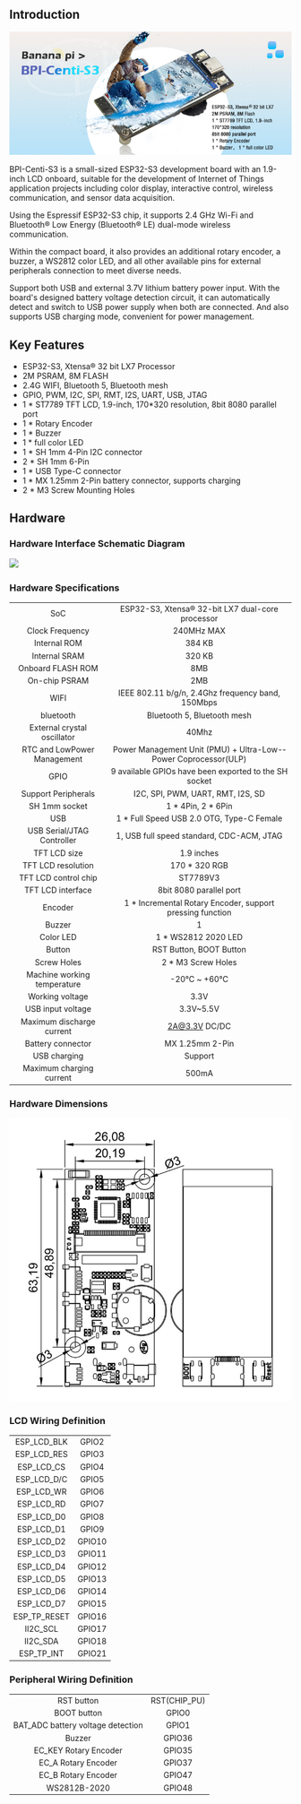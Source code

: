 ## Introduction

![](assets/images/BPI-Centi-S3.jpg)

BPI-Centi-S3 is a small-sized ESP32-S3 development board with an 1.9-inch LCD onboard, suitable for the development of Internet of Things application projects including color display, interactive control, wireless communication, and sensor data acquisition.

Using the Espressif ESP32-S3 chip, it supports 2.4 GHz Wi-Fi and Bluetooth® Low Energy (Bluetooth® LE) dual-mode wireless communication.

Within the compact board, it also provides an additional rotary encoder, a buzzer, a WS2812 color LED, and all other available pins for external peripherals connection to meet diverse needs.

Support both USB and external 3.7V lithium battery power input. With the board's designed battery voltage detection circuit, it can automatically detect and switch to USB power supply when both are connected. And also supports USB charging mode, convenient for power management.

## Key Features

* ESP32-S3, Xtensa® 32 bit LX7 Processor
* 2M PSRAM, 8M FLASH
* 2.4G WIFI, Bluetooth 5, Bluetooth mesh
* GPIO, PWM, I2C, SPI, RMT, I2S, UART, USB, JTAG
* 1 * ST7789 TFT LCD, 1.9-inch, 170*320 resolution, 8bit 8080 parallel port
* 1 * Rotary Encoder
* 1 * Buzzer
* 1 * full color LED
* 1 * SH 1mm 4-Pin I2C connector
* 2 * SH 1mm 6-Pin 
* 1 * USB Type-C connector
* 1 * MX 1.25mm 2-Pin battery connector, supports charging
* 2 * M3 Screw Mounting Holes

## Hardware

### Hardware Interface Schematic Diagram

![](assets/images/BPI-Centi-S3-V0.2-IO-1920-white.png)

### Hardware Specifications

|                              |                                                                  |
|:----------------------------:|:----------------------------------------------------------------:|
| SoC                          | ESP32-S3, Xtensa® 32-bit LX7 dual-core processor                 |
| Clock Frequency              | 240MHz MAX                                                       |
| Internal ROM                 | 384 KB                                                           |
| Internal SRAM                | 320 KB                                                           |
| Onboard FLASH ROM            | 8MB                                                              |
| On-chip PSRAM                | 2MB                                                              |
| WIFI                         | IEEE 802.11 b/g/n, 2.4Ghz frequency band, 150Mbps                |
| bluetooth                    | Bluetooth 5, Bluetooth mesh                                      |
| External crystal oscillator  | 40Mhz                                                            |
| RTC and Low­Power Management | Power Management Unit (PMU) + Ultra-­Low-­Power Coprocessor(ULP) |
| GPIO                         | 9 available GPIOs have been exported to the SH socket        |
| Support Peripherals          | I2C, SPI, PWM, UART, RMT, I2S, SD                                |
| SH 1mm socket            | 1 * 4Pin, 2 * 6Pin                                               |
| USB                          | 1 * Full Speed USB 2.0 OTG, Type-C Female                        |
| USB Serial/JTAG Controller   | 1, USB full speed standard, CDC-ACM, JTAG                        |
| TFT LCD size                  | 1.9 inches                                                       |
| TFT LCD resolution            | 170 * 320 RGB                                                    |
| TFT LCD control chip          | ST7789V3                                                         |
| TFT LCD interface             | 8bit 8080 parallel port                                          |
| Encoder                      | 1 * Incremental Rotary Encoder, support pressing function        |
| Buzzer                       | 1                                                                |
| Color LED                    | 1 * WS2812 2020 LED                                              |
| Button                       | RST Button, BOOT Button                                          |
| Screw Holes                  | 2 * M3 Screw Holes                                               |
| Machine working temperature  | -20℃ ~ +60℃                                                      |
| Working voltage              | 3.3V                                                             |
| USB input voltage            | 3.3V~5.5V                                                        |
| Maximum discharge current    | 2A@3.3V DC/DC                                                    |
| Battery connector            | MX 1.25mm 2-Pin                                                  |
| USB charging                 | Support                                                          |
| Maximum charging current     | 500mA                                                            |

### Hardware Dimensions

![](assets/images/BPI-Centi-S3-V0.2_Dimensions.jpg)

### LCD Wiring Definition

|      |                                                           |
|:---------------------------:|:---------------------------------------------------------:|
| ESP_LCD_BLK                 | GPIO2                                                     |
| ESP_LCD_RES                 | GPIO3                                                     |
| ESP_LCD_CS                  | GPIO4                                                     |
| ESP_LCD_D/C                 | GPIO5                                                     |
| ESP_LCD_WR                  | GPIO6                                                     |
| ESP_LCD_RD                  | GPIO7                                                     |
| ESP_LCD_D0                  | GPIO8                                                     |
| ESP_LCD_D1                  | GPIO9                                                     |
| ESP_LCD_D2                  | GPIO10                                                    |
| ESP_LCD_D3                  | GPIO11                                                    |
| ESP_LCD_D4                  | GPIO12                                                    |
| ESP_LCD_D5                  | GPIO13                                                    |
| ESP_LCD_D6                  | GPIO14                                                    |
| ESP_LCD_D7                  | GPIO15                                                    |
| ESP_TP_RESET                | GPIO16                                                    |
| II2C_SCL                    | GPIO17                                                    |
| II2C_SDA                    | GPIO18                                                    |
| ESP_TP_INT                  | GPIO21                                                    |

### Peripheral Wiring Definition

|     |              |
|:---------------------------------:|:------------:|
| RST button                        | RST(CHIP_PU) |
| BOOT button                       | GPIO0        |
| BAT_ADC battery voltage detection | GPIO1        |
| Buzzer                            | GPIO36       |
| EC_KEY Rotary Encoder             | GPIO35       |
| EC_A Rotary Encoder               | GPIO37       |
| EC_B Rotary Encoder               | GPIO47       |
| WS2812B-2020                      | GPIO48       |
